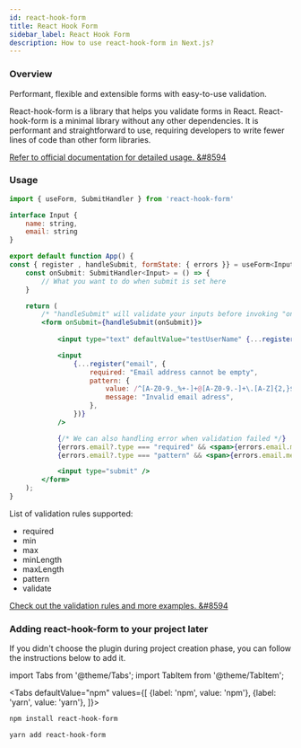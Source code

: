 ```yaml
---
id: react-hook-form
title: React Hook Form
sidebar_label: React Hook Form
description: How to use react-hook-form in Next.js?
---
```


### Overview

Performant, flexible and extensible forms with easy-to-use validation.

React-hook-form is a library that helps you validate forms in React. React-hook-form is a minimal library without any other dependencies. It is performant and straightforward to use, requiring developers to write fewer lines of code than other form libraries.

[Refer to official documentation for detailed usage. &#8594](https://react-hook-form.com/)

### Usage

```jsx title="src/App.tsx"
import { useForm, SubmitHandler } from 'react-hook-form'

interface Input {
    name: string,
    email: string
}

export default function App() {
const { register , handleSubmit, formState: { errors }} = useForm<Input>();
    const onSubmit: SubmitHandler<Input> = () => {
        // What you want to do when submit is set here
    }

    return (
        /* "handleSubmit" will validate your inputs before invoking "onSubmit" */
        <form onSubmit={handleSubmit(onSubmit)}>
            
            <input type="text" defaultValue="testUserName" {...register("name")} />

            <input
                {...register("email", {
                    required: "Email address cannot be empty",
                    pattern: {
                        value: /^[A-Z0-9._%+-]+@[A-Z0-9.-]+\.[A-Z]{2,}$/i,
                        message: "Invalid email adress",
                    },
                })}
            />

            {/* We can also handling error when validation failed */}
            {errors.email?.type === "required" && <span>{errors.email.message}</span>}
            {errors.email?.type === "pattern" && <span>{errors.email.message}</span>}

            <input type="submit" />
        </form>
    );
}
```

List of validation rules supported:

- required
- min
- max
- minLength
- maxLength
- pattern
- validate

[Check out the validation rules and more examples. &#8594](https://react-hook-form.com/get-started)

### Adding react-hook-form to your project later

If you didn't choose the plugin during project creation phase, you can follow the instructions below to add it.

import Tabs from '@theme/Tabs';
import TabItem from '@theme/TabItem';

<Tabs
  defaultValue="npm"
  values={[
    {label: 'npm', value: 'npm'},
    {label: 'yarn', value: 'yarn'},
  ]}>
 <TabItem value="npm">

```bash
npm install react-hook-form
```
 </TabItem>

 <TabItem value="yarn">

```bash
yarn add react-hook-form
```
 </TabItem>
</Tabs>
